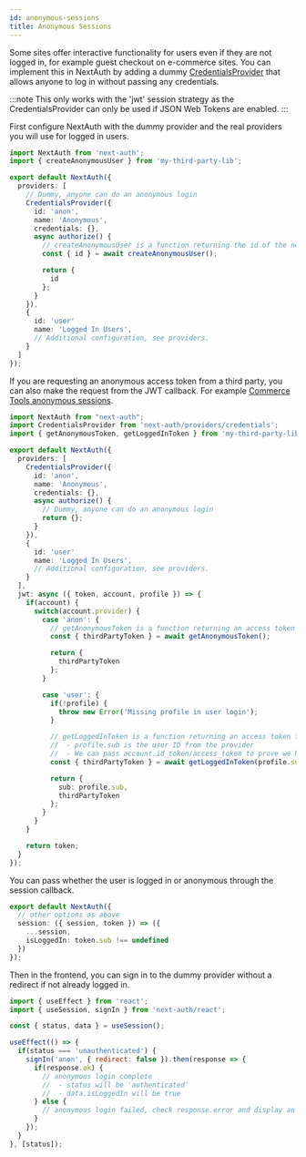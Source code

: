 ```yaml
---
id: anonymous-sessions
title: Anonymous Sessions
---
```


Some sites offer interactive functionality for users even if they are not logged in, for example guest checkout on e-commerce sites. You can implement this in NextAuth by adding a dummy [CredentialsProvider](../configuration/providers/credentials) that allows anyone to log in without passing any credentials.

:::note
This only works with the 'jwt' session strategy as the CredentialsProvider can only be used if JSON Web Tokens are enabled.
:::

First configure NextAuth with the dummy provider and the real providers you will use for logged in users.

```typescript
import NextAuth from 'next-auth';
import { createAnonymousUser } from 'my-third-party-lib';

export default NextAuth({
  providers: [
    // Dummy, anyone can do an anonymous login
    CredentialsProvider({
      id: 'anon',
      name: 'Anonymous',
      credentials: {},
      async authorize() {
        // createAnonymousUser is a function returning the id of the new persistent session
        const { id } = await createAnonymousUser();

        return {
          id
        };
      }
    }),
    {
      id: 'user'
      name: 'Logged In Users',
      // Additional configuration, see providers.
    }
  ]
});
```

If you are requesting an anonymous access token from a third party, you can also make the request from the JWT callback. For example [Commerce Tools anonymous sessions](https://docs.commercetools.com/api/authorization#tokens-for-anonymous-sessions).

```ts
import NextAuth from "next-auth";
import CredentialsProvider from 'next-auth/providers/credentials';
import { getAnonymousToken, getLoggedInToken } from 'my-third-party-lib';

export default NextAuth({
  providers: [
    CredentialsProvider({
      id: 'anon',
      name: 'Anonymous',
      credentials: {},
      async authorize() {
        // Dummy, anyone can do an anonymous login
        return {};
      }
    }),
    {
      id: 'user'
      name: 'Logged In Users',
      // Additional configuration, see providers.
    }
  ],
  jwt: async ({ token, account, profile }) => {
    if(account) {
      switch(account.provider) {
        case 'anon': {
          // getAnonymousToken is a function returning an access token for a new anonymous user
          const { thirdPartyToken } = await getAnonymousToken();

          return {
            thirdPartyToken
          };
        }

        case 'user': {
          if(!profile) {
            throw new Error('Missing profile in user login');
          }

          // getLoggedInToken is a function returning an access token for a newly logged in user
          //  - profile.sub is the user ID from the provider
          //  - We can pass account.id_token/access_token to prove we have already logged them in
          const { thirdPartyToken } = await getLoggedInToken(profile.sub, account.id_token);

          return {
            sub: profile.sub,
            thirdPartyToken
          };
        }
      }
    }

    return token;
  }
});
```

You can pass whether the user is logged in or anonymous through the session callback.

```ts
export default NextAuth({
  // other options as above
  session: ({ session, token }) => ({
    ...session,
    isLoggedIn: token.sub !== undefined
  })
});
```

Then in the frontend, you can sign in to the dummy provider without a redirect if not already logged in.

```jsx
import { useEffect } from 'react';
import { useSession, signIn } from 'next-auth/react';

const { status, data } = useSession();

useEffect(() => {
  if(status === 'unauthenticated') {
    signIn('anon', { redirect: false }).then(response => {
      if(response.ok) {
        // anonymous login complete
        //  - status will be 'authenticated'
        //  - data.isLoggedIn will be true
      } else {
        // anonymous login failed, check response.error and display an error
      }
    });
  }
}, [status]);
```